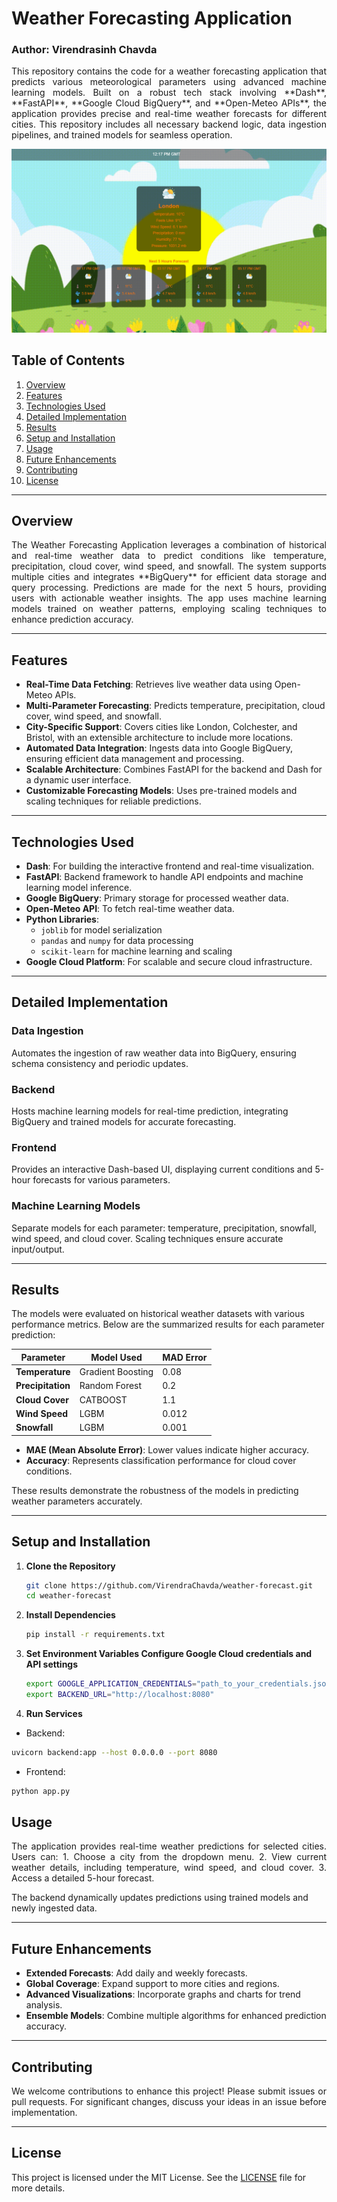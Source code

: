 # Weather Forecasting Application
### Author: Virendrasinh Chavda

<p align="justify">
This repository contains the code for a weather forecasting application that predicts various meteorological parameters using advanced machine learning models. Built on a robust tech stack involving **Dash**, **FastAPI**, **Google Cloud BigQuery**, and **Open-Meteo APIs**, the application provides precise and real-time weather forecasts for different cities. This repository includes all necessary backend logic, data ingestion pipelines, and trained models for seamless operation.
</p>

![HomePage](weather.png)

## Table of Contents
1. [Overview](#overview)
2. [Features](#features)
3. [Technologies Used](#technologies-used)
4. [Detailed Implementation](#detailed-implementation)
5. [Results](#results)
6. [Setup and Installation](#setup-and-installation)
7. [Usage](#usage)
8. [Future Enhancements](#future-enhancements)
9. [Contributing](#contributing)
10. [License](#license)

---

## Overview
<p align="justify">
The Weather Forecasting Application leverages a combination of historical and real-time weather data to predict conditions like temperature, precipitation, cloud cover, wind speed, and snowfall. The system supports multiple cities and integrates **BigQuery** for efficient data storage and query processing. Predictions are made for the next 5 hours, providing users with actionable weather insights. The app uses machine learning models trained on weather patterns, employing scaling techniques to enhance prediction accuracy.
</p>

---

## Features
- **Real-Time Data Fetching**: Retrieves live weather data using Open-Meteo APIs.
- **Multi-Parameter Forecasting**: Predicts temperature, precipitation, cloud cover, wind speed, and snowfall.
- **City-Specific Support**: Covers cities like London, Colchester, and Bristol, with an extensible architecture to include more locations.
- **Automated Data Integration**: Ingests data into Google BigQuery, ensuring efficient data management and processing.
- **Scalable Architecture**: Combines FastAPI for the backend and Dash for a dynamic user interface.
- **Customizable Forecasting Models**: Uses pre-trained models and scaling techniques for reliable predictions.

---

## Technologies Used
- **Dash**: For building the interactive frontend and real-time visualization.
- **FastAPI**: Backend framework to handle API endpoints and machine learning model inference.
- **Google BigQuery**: Primary storage for processed weather data.
- **Open-Meteo API**: To fetch real-time weather data.
- **Python Libraries**:
  - `joblib` for model serialization
  - `pandas` and `numpy` for data processing
  - `scikit-learn` for machine learning and scaling
- **Google Cloud Platform**: For scalable and secure cloud infrastructure.

---

## Detailed Implementation

### Data Ingestion
Automates the ingestion of raw weather data into BigQuery, ensuring schema consistency and periodic updates.

### Backend
Hosts machine learning models for real-time prediction, integrating BigQuery and trained models for accurate forecasting.

### Frontend
Provides an interactive Dash-based UI, displaying current conditions and 5-hour forecasts for various parameters.

### Machine Learning Models
Separate models for each parameter: temperature, precipitation, snowfall, wind speed, and cloud cover. Scaling techniques ensure accurate input/output.

---

## Results

The models were evaluated on historical weather datasets with various performance metrics. Below are the summarized results for each parameter prediction:

| **Parameter**     | **Model Used**      | **MAD Error** |
|--------------------|---------------------|------------|
| **Temperature**   | Gradient Boosting   | 0.08        |
| **Precipitation** | Random Forest       | 0.2       |
| **Cloud Cover**   | CATBOOST     | 1.1       |
| **Wind Speed**    | LGBM         | 0.012  |
| **Snowfall**      | LGBM           | 0.001    |

- **MAE (Mean Absolute Error)**: Lower values indicate higher accuracy.
- **Accuracy**: Represents classification performance for cloud cover conditions.

These results demonstrate the robustness of the models in predicting weather parameters accurately.

---

## Setup and Installation

1. **Clone the Repository**
   ```bash
   git clone https://github.com/VirendraChavda/weather-forecast.git
   cd weather-forecast
   ```
2. **Install Dependencies**
   ```bash
   pip install -r requirements.txt
   ```
3. **Set Environment Variables Configure Google Cloud credentials and API settings**
   ```bash
   export GOOGLE_APPLICATION_CREDENTIALS="path_to_your_credentials.json"
   export BACKEND_URL="http://localhost:8080"
   ```
4. **Run Services**
  - Backend:
   ```bash
   uvicorn backend:app --host 0.0.0.0 --port 8080
   ```
  - Frontend:
   ```bash
   python app.py
   ```
## Usage
<p align="justify">
The application provides real-time weather predictions for selected cities. Users can:
1. Choose a city from the dropdown menu.
2. View current weather details, including temperature, wind speed, and cloud cover.
3. Access a detailed 5-hour forecast.

The backend dynamically updates predictions using trained models and newly ingested data.
</p>

---

## Future Enhancements
- **Extended Forecasts**: Add daily and weekly forecasts.
- **Global Coverage**: Expand support to more cities and regions.
- **Advanced Visualizations**: Incorporate graphs and charts for trend analysis.
- **Ensemble Models**: Combine multiple algorithms for enhanced prediction accuracy.

---

## Contributing
<p align="justify">
We welcome contributions to enhance this project! Please submit issues or pull requests. For significant changes, discuss your ideas in an issue before implementation.
</p>

---

## License
This project is licensed under the MIT License. See the [LICENSE](LICENSE) file for more details.
